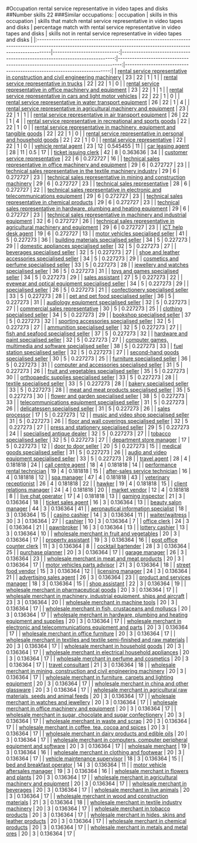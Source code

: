 #Occupation rental service representative in video tapes and disks
##Number skills 22
###Similar occupations:
| occupation                                                                                                                                                        |   skills in this occupation |   skills that match rental service representative in video tapes and disks |   percentage match with rental service representative in video tapes and disks |   skills not in rental service representative in video tapes and disks |
|:------------------------------------------------------------------------------------------------------------------------------------------------------------------|----------------------------:|---------------------------------------------------------------------------:|-------------------------------------------------------------------------------:|-----------------------------------------------------------------------:|
| [rental service representative in construction and civil engineering machinery](rental_service_representative_in_construction_and_civil_engineering_machinery.md) |                          23 |                                                                         22 |                                                                       1        |                                                                      1 |
| [rental service representative in trucks](rental_service_representative_in_trucks.md)                                                                             |                          22 |                                                                         22 |                                                                       1        |                                                                      0 |
| [rental service representative in office machinery and equipment](rental_service_representative_in_office_machinery_and_equipment.md)                             |                          23 |                                                                         22 |                                                                       1        |                                                                      1 |
| [rental service representative in cars and light motor vehicles](rental_service_representative_in_cars_and_light_motor_vehicles.md)                               |                          22 |                                                                         22 |                                                                       1        |                                                                      0 |
| [rental service representative in water transport equipment](rental_service_representative_in_water_transport_equipment.md)                                       |                          26 |                                                                         22 |                                                                       1        |                                                                      4 |
| [rental service representative in agricultural machinery and equipment](rental_service_representative_in_agricultural_machinery_and_equipment.md)                 |                          23 |                                                                         22 |                                                                       1        |                                                                      1 |
| [rental service representative in air transport equipment](rental_service_representative_in_air_transport_equipment.md)                                           |                          26 |                                                                         22 |                                                                       1        |                                                                      4 |
| [rental service representative in recreational and sports goods](rental_service_representative_in_recreational_and_sports_goods.md)                               |                          22 |                                                                         22 |                                                                       1        |                                                                      0 |
| [rental service representative in machinery, equipment and tangible goods](rental_service_representative_in_machinery,_equipment_and_tangible_goods.md)           |                          22 |                                                                         22 |                                                                       1        |                                                                      0 |
| [rental service representative in personal and household goods](rental_service_representative_in_personal_and_household_goods.md)                                 |                          22 |                                                                         22 |                                                                       1        |                                                                      0 |
| [rental service representative](rental_service_representative.md)                                                                                                 |                          22 |                                                                         22 |                                                                       1        |                                                                      0 |
| [vehicle rental agent](vehicle_rental_agent.md)                                                                                                                   |                          23 |                                                                         12 |                                                                       0.545455 |                                                                     11 |
| [car leasing agent](car_leasing_agent.md)                                                                                                                         |                          28 |                                                                         11 |                                                                       0.5      |                                                                     17 |
| [ticket issuing clerk](ticket_issuing_clerk.md)                                                                                                                   |                          42 |                                                                          8 |                                                                       0.363636 |                                                                     34 |
| [customer service representative](customer_service_representative.md)                                                                                             |                          22 |                                                                          6 |                                                                       0.272727 |                                                                     16 |
| [technical sales representative in office machinery and equipment](technical_sales_representative_in_office_machinery_and_equipment.md)                           |                          29 |                                                                          6 |                                                                       0.272727 |                                                                     23 |
| [technical sales representative in the textile machinery industry](technical_sales_representative_in_the_textile_machinery_industry.md)                           |                          29 |                                                                          6 |                                                                       0.272727 |                                                                     23 |
| [technical sales representative in mining and construction machinery](technical_sales_representative_in_mining_and_construction_machinery.md)                     |                          29 |                                                                          6 |                                                                       0.272727 |                                                                     23 |
| [technical sales representative](technical_sales_representative.md)                                                                                               |                          28 |                                                                          6 |                                                                       0.272727 |                                                                     22 |
| [technical sales representative in electronic and telecommunications equipment](technical_sales_representative_in_electronic_and_telecommunications_equipment.md) |                          29 |                                                                          6 |                                                                       0.272727 |                                                                     23 |
| [technical sales representative in chemical products](technical_sales_representative_in_chemical_products.md)                                                     |                          29 |                                                                          6 |                                                                       0.272727 |                                                                     23 |
| [technical sales representative in hardware, plumbing and heating equipment](technical_sales_representative_in_hardware,_plumbing_and_heating_equipment.md)       |                          29 |                                                                          6 |                                                                       0.272727 |                                                                     23 |
| [technical sales representative in machinery and industrial equipment](technical_sales_representative_in_machinery_and_industrial_equipment.md)                   |                          32 |                                                                          6 |                                                                       0.272727 |                                                                     26 |
| [technical sales representative in agricultural machinery and equipment](technical_sales_representative_in_agricultural_machinery_and_equipment.md)               |                          29 |                                                                          6 |                                                                       0.272727 |                                                                     23 |
| [ICT help desk agent](ICT_help_desk_agent.md)                                                                                                                     |                          19 |                                                                          6 |                                                                       0.272727 |                                                                     13 |
| [motor vehicles specialised seller](motor_vehicles_specialised_seller.md)                                                                                         |                          41 |                                                                          5 |                                                                       0.227273 |                                                                     36 |
| [building materials specialised seller](building_materials_specialised_seller.md)                                                                                 |                          34 |                                                                          5 |                                                                       0.227273 |                                                                     29 |
| [domestic appliances specialised seller](domestic_appliances_specialised_seller.md)                                                                               |                          32 |                                                                          5 |                                                                       0.227273 |                                                                     27 |
| [beverages specialised seller](beverages_specialised_seller.md)                                                                                                   |                          32 |                                                                          5 |                                                                       0.227273 |                                                                     27 |
| [shoe and leather accessories specialised seller](shoe_and_leather_accessories_specialised_seller.md)                                                             |                          34 |                                                                          5 |                                                                       0.227273 |                                                                     29 |
| [cosmetics and perfume specialised seller](cosmetics_and_perfume_specialised_seller.md)                                                                           |                          33 |                                                                          5 |                                                                       0.227273 |                                                                     28 |
| [jewellery and watches specialised seller](jewellery_and_watches_specialised_seller.md)                                                                           |                          36 |                                                                          5 |                                                                       0.227273 |                                                                     31 |
| [toys and games specialised seller](toys_and_games_specialised_seller.md)                                                                                         |                          34 |                                                                          5 |                                                                       0.227273 |                                                                     29 |
| [sales assistant](sales_assistant.md)                                                                                                                             |                          27 |                                                                          5 |                                                                       0.227273 |                                                                     22 |
| [eyewear and optical equipment specialised seller](eyewear_and_optical_equipment_specialised_seller.md)                                                           |                          34 |                                                                          5 |                                                                       0.227273 |                                                                     29 |
| [specialised seller](specialised_seller.md)                                                                                                                       |                          26 |                                                                          5 |                                                                       0.227273 |                                                                     21 |
| [confectionery specialised seller](confectionery_specialised_seller.md)                                                                                           |                          33 |                                                                          5 |                                                                       0.227273 |                                                                     28 |
| [pet and pet food specialised seller](pet_and_pet_food_specialised_seller.md)                                                                                     |                          36 |                                                                          5 |                                                                       0.227273 |                                                                     31 |
| [audiology equipment specialised seller](audiology_equipment_specialised_seller.md)                                                                               |                          32 |                                                                          5 |                                                                       0.227273 |                                                                     27 |
| [commercial sales representative](commercial_sales_representative.md)                                                                                             |                          30 |                                                                          5 |                                                                       0.227273 |                                                                     25 |
| [clothing specialised seller](clothing_specialised_seller.md)                                                                                                     |                          34 |                                                                          5 |                                                                       0.227273 |                                                                     29 |
| [bookshop specialised seller](bookshop_specialised_seller.md)                                                                                                     |                          37 |                                                                          5 |                                                                       0.227273 |                                                                     32 |
| [sporting accessories specialised seller](sporting_accessories_specialised_seller.md)                                                                             |                          32 |                                                                          5 |                                                                       0.227273 |                                                                     27 |
| [ammunition specialised seller](ammunition_specialised_seller.md)                                                                                                 |                          32 |                                                                          5 |                                                                       0.227273 |                                                                     27 |
| [fish and seafood specialised seller](fish_and_seafood_specialised_seller.md)                                                                                     |                          37 |                                                                          5 |                                                                       0.227273 |                                                                     32 |
| [hardware and paint specialised seller](hardware_and_paint_specialised_seller.md)                                                                                 |                          32 |                                                                          5 |                                                                       0.227273 |                                                                     27 |
| [computer games, multimedia and software specialised seller](computer_games,_multimedia_and_software_specialised_seller.md)                                       |                          38 |                                                                          5 |                                                                       0.227273 |                                                                     33 |
| [fuel station specialised seller](fuel_station_specialised_seller.md)                                                                                             |                          32 |                                                                          5 |                                                                       0.227273 |                                                                     27 |
| [second-hand goods specialised seller](second-hand_goods_specialised_seller.md)                                                                                   |                          30 |                                                                          5 |                                                                       0.227273 |                                                                     25 |
| [furniture specialised seller](furniture_specialised_seller.md)                                                                                                   |                          36 |                                                                          5 |                                                                       0.227273 |                                                                     31 |
| [computer and accessories specialised seller](computer_and_accessories_specialised_seller.md)                                                                     |                          31 |                                                                          5 |                                                                       0.227273 |                                                                     26 |
| [fruit and vegetables specialised seller](fruit_and_vegetables_specialised_seller.md)                                                                             |                          35 |                                                                          5 |                                                                       0.227273 |                                                                     30 |
| [orthopaedic supplies specialised seller](orthopaedic_supplies_specialised_seller.md)                                                                             |                          33 |                                                                          5 |                                                                       0.227273 |                                                                     28 |
| [textile specialised seller](textile_specialised_seller.md)                                                                                                       |                          33 |                                                                          5 |                                                                       0.227273 |                                                                     28 |
| [bakery specialised seller](bakery_specialised_seller.md)                                                                                                         |                          33 |                                                                          5 |                                                                       0.227273 |                                                                     28 |
| [meat and meat products specialised seller](meat_and_meat_products_specialised_seller.md)                                                                         |                          35 |                                                                          5 |                                                                       0.227273 |                                                                     30 |
| [flower and garden specialised seller](flower_and_garden_specialised_seller.md)                                                                                   |                          38 |                                                                          5 |                                                                       0.227273 |                                                                     33 |
| [telecommunications equipment specialised seller](telecommunications_equipment_specialised_seller.md)                                                             |                          31 |                                                                          5 |                                                                       0.227273 |                                                                     26 |
| [delicatessen specialised seller](delicatessen_specialised_seller.md)                                                                                             |                          31 |                                                                          5 |                                                                       0.227273 |                                                                     26 |
| [sales processor](sales_processor.md)                                                                                                                             |                          17 |                                                                          5 |                                                                       0.227273 |                                                                     12 |
| [music and video shop specialised seller](music_and_video_shop_specialised_seller.md)                                                                             |                          31 |                                                                          5 |                                                                       0.227273 |                                                                     26 |
| [floor and wall coverings specialised seller](floor_and_wall_coverings_specialised_seller.md)                                                                     |                          32 |                                                                          5 |                                                                       0.227273 |                                                                     27 |
| [press and stationery specialised seller](press_and_stationery_specialised_seller.md)                                                                             |                          29 |                                                                          5 |                                                                       0.227273 |                                                                     24 |
| [specialised antique dealer](specialised_antique_dealer.md)                                                                                                       |                          32 |                                                                          5 |                                                                       0.227273 |                                                                     27 |
| [tobacco specialised seller](tobacco_specialised_seller.md)                                                                                                       |                          32 |                                                                          5 |                                                                       0.227273 |                                                                     27 |
| [department store manager](department_store_manager.md)                                                                                                           |                          17 |                                                                          5 |                                                                       0.227273 |                                                                     12 |
| [door to door seller](door_to_door_seller.md)                                                                                                                     |                          20 |                                                                          5 |                                                                       0.227273 |                                                                     15 |
| [medical goods specialised seller](medical_goods_specialised_seller.md)                                                                                           |                          31 |                                                                          5 |                                                                       0.227273 |                                                                     26 |
| [audio and video equipment specialised seller](audio_and_video_equipment_specialised_seller.md)                                                                   |                          33 |                                                                          5 |                                                                       0.227273 |                                                                     28 |
| [travel agent](travel_agent.md)                                                                                                                                   |                          28 |                                                                          4 |                                                                       0.181818 |                                                                     24 |
| [call centre agent](call_centre_agent.md)                                                                                                                         |                          18 |                                                                          4 |                                                                       0.181818 |                                                                     14 |
| [performance rental technician](performance_rental_technician.md)                                                                                                 |                          19 |                                                                          4 |                                                                       0.181818 |                                                                     15 |
| [after-sales service technician](after-sales_service_technician.md)                                                                                               |                          16 |                                                                          4 |                                                                       0.181818 |                                                                     12 |
| [spa manager](spa_manager.md)                                                                                                                                     |                          47 |                                                                          4 |                                                                       0.181818 |                                                                     43 |
| [veterinary receptionist](veterinary_receptionist.md)                                                                                                             |                          26 |                                                                          4 |                                                                       0.181818 |                                                                     22 |
| [hawker](hawker.md)                                                                                                                                               |                          19 |                                                                          4 |                                                                       0.181818 |                                                                     15 |
| [client relations manager](client_relations_manager.md)                                                                                                           |                          24 |                                                                          4 |                                                                       0.181818 |                                                                     20 |
| [market vendor](market_vendor.md)                                                                                                                                 |                          12 |                                                                          4 |                                                                       0.181818 |                                                                      8 |
| [live chat operator](live_chat_operator.md)                                                                                                                       |                          17 |                                                                          4 |                                                                       0.181818 |                                                                     13 |
| [gaming inspector](gaming_inspector.md)                                                                                                                           |                          21 |                                                                          3 |                                                                       0.136364 |                                                                     18 |
| [ticket sales agent](ticket_sales_agent.md)                                                                                                                       |                          16 |                                                                          3 |                                                                       0.136364 |                                                                     13 |
| [beauty salon manager](beauty_salon_manager.md)                                                                                                                   |                          44 |                                                                          3 |                                                                       0.136364 |                                                                     41 |
| [aeronautical information specialist](aeronautical_information_specialist.md)                                                                                     |                          18 |                                                                          3 |                                                                       0.136364 |                                                                     15 |
| [casino cashier](casino_cashier.md)                                                                                                                               |                          14 |                                                                          3 |                                                                       0.136364 |                                                                     11 |
| [waiter/waitress](waiter-waitress.md)                                                                                                                             |                          30 |                                                                          3 |                                                                       0.136364 |                                                                     27 |
| [cashier](cashier.md)                                                                                                                                             |                          10 |                                                                          3 |                                                                       0.136364 |                                                                      7 |
| [office clerk](office_clerk.md)                                                                                                                                   |                          24 |                                                                          3 |                                                                       0.136364 |                                                                     21 |
| [pawnbroker](pawnbroker.md)                                                                                                                                       |                          16 |                                                                          3 |                                                                       0.136364 |                                                                     13 |
| [lottery cashier](lottery_cashier.md)                                                                                                                             |                          13 |                                                                          3 |                                                                       0.136364 |                                                                     10 |
| [wholesale merchant in fruit and vegetables](wholesale_merchant_in_fruit_and_vegetables.md)                                                                       |                          20 |                                                                          3 |                                                                       0.136364 |                                                                     17 |
| [property assistant](property_assistant.md)                                                                                                                       |                          19 |                                                                          3 |                                                                       0.136364 |                                                                     16 |
| [post office counter clerk](post_office_counter_clerk.md)                                                                                                         |                          11 |                                                                          3 |                                                                       0.136364 |                                                                      8 |
| [cocktail bartender](cocktail_bartender.md)                                                                                                                       |                          28 |                                                                          3 |                                                                       0.136364 |                                                                     25 |
| [purchase planner](purchase_planner.md)                                                                                                                           |                          20 |                                                                          3 |                                                                       0.136364 |                                                                     17 |
| [garage manager](garage_manager.md)                                                                                                                               |                          26 |                                                                          3 |                                                                       0.136364 |                                                                     23 |
| [wholesale merchant in meat and meat products](wholesale_merchant_in_meat_and_meat_products.md)                                                                   |                          20 |                                                                          3 |                                                                       0.136364 |                                                                     17 |
| [motor vehicles parts advisor](motor_vehicles_parts_advisor.md)                                                                                                   |                          21 |                                                                          3 |                                                                       0.136364 |                                                                     18 |
| [street food vendor](street_food_vendor.md)                                                                                                                       |                          15 |                                                                          3 |                                                                       0.136364 |                                                                     12 |
| [licensing manager](licensing_manager.md)                                                                                                                         |                          24 |                                                                          3 |                                                                       0.136364 |                                                                     21 |
| [advertising sales agent](advertising_sales_agent.md)                                                                                                             |                          26 |                                                                          3 |                                                                       0.136364 |                                                                     23 |
| [product and services manager](product_and_services_manager.md)                                                                                                   |                          18 |                                                                          3 |                                                                       0.136364 |                                                                     15 |
| [shop assistant](shop_assistant.md)                                                                                                                               |                          22 |                                                                          3 |                                                                       0.136364 |                                                                     19 |
| [wholesale merchant in pharmaceutical goods](wholesale_merchant_in_pharmaceutical_goods.md)                                                                       |                          20 |                                                                          3 |                                                                       0.136364 |                                                                     17 |
| [wholesale merchant in machinery, industrial equipment, ships and aircraft](wholesale_merchant_in_machinery,_industrial_equipment,_ships_and_aircraft.md)         |                          23 |                                                                          3 |                                                                       0.136364 |                                                                     20 |
| [wholesale merchant in machine tools](wholesale_merchant_in_machine_tools.md)                                                                                     |                          20 |                                                                          3 |                                                                       0.136364 |                                                                     17 |
| [wholesale merchant in fish, crustaceans and molluscs](wholesale_merchant_in_fish,_crustaceans_and_molluscs.md)                                                   |                          20 |                                                                          3 |                                                                       0.136364 |                                                                     17 |
| [wholesale merchant in hardware, plumbing and heating equipment and supplies](wholesale_merchant_in_hardware,_plumbing_and_heating_equipment_and_supplies.md)     |                          20 |                                                                          3 |                                                                       0.136364 |                                                                     17 |
| [wholesale merchant in electronic and telecommunications equipment and parts](wholesale_merchant_in_electronic_and_telecommunications_equipment_and_parts.md)     |                          20 |                                                                          3 |                                                                       0.136364 |                                                                     17 |
| [wholesale merchant in office furniture](wholesale_merchant_in_office_furniture.md)                                                                               |                          20 |                                                                          3 |                                                                       0.136364 |                                                                     17 |
| [wholesale merchant in textiles and textile semi-finished and raw materials](wholesale_merchant_in_textiles_and_textile_semi-finished_and_raw_materials.md)       |                          20 |                                                                          3 |                                                                       0.136364 |                                                                     17 |
| [wholesale merchant in household goods](wholesale_merchant_in_household_goods.md)                                                                                 |                          20 |                                                                          3 |                                                                       0.136364 |                                                                     17 |
| [wholesale merchant in electrical household appliances](wholesale_merchant_in_electrical_household_appliances.md)                                                 |                          20 |                                                                          3 |                                                                       0.136364 |                                                                     17 |
| [wholesale merchant in perfume and cosmetics](wholesale_merchant_in_perfume_and_cosmetics.md)                                                                     |                          20 |                                                                          3 |                                                                       0.136364 |                                                                     17 |
| [travel consultant](travel_consultant.md)                                                                                                                         |                          21 |                                                                          3 |                                                                       0.136364 |                                                                     18 |
| [wholesale merchant in mining, construction and civil engineering machinery](wholesale_merchant_in_mining,_construction_and_civil_engineering_machinery.md)       |                          20 |                                                                          3 |                                                                       0.136364 |                                                                     17 |
| [wholesale merchant in furniture, carpets and lighting equipment](wholesale_merchant_in_furniture,_carpets_and_lighting_equipment.md)                             |                          20 |                                                                          3 |                                                                       0.136364 |                                                                     17 |
| [wholesale merchant in china and other glassware](wholesale_merchant_in_china_and_other_glassware.md)                                                             |                          20 |                                                                          3 |                                                                       0.136364 |                                                                     17 |
| [wholesale merchant in agricultural raw materials, seeds and animal feeds](wholesale_merchant_in_agricultural_raw_materials,_seeds_and_animal_feeds.md)           |                          20 |                                                                          3 |                                                                       0.136364 |                                                                     17 |
| [wholesale merchant in watches and jewellery](wholesale_merchant_in_watches_and_jewellery.md)                                                                     |                          20 |                                                                          3 |                                                                       0.136364 |                                                                     17 |
| [wholesale merchant in office machinery and equipment](wholesale_merchant_in_office_machinery_and_equipment.md)                                                   |                          20 |                                                                          3 |                                                                       0.136364 |                                                                     17 |
| [wholesale merchant in sugar, chocolate and sugar confectionery](wholesale_merchant_in_sugar,_chocolate_and_sugar_confectionery.md)                               |                          20 |                                                                          3 |                                                                       0.136364 |                                                                     17 |
| [wholesale merchant in waste and scrap](wholesale_merchant_in_waste_and_scrap.md)                                                                                 |                          20 |                                                                          3 |                                                                       0.136364 |                                                                     17 |
| [wholesale merchant in coffee, tea, cocoa and spices](wholesale_merchant_in_coffee,_tea,_cocoa_and_spices.md)                                                     |                          20 |                                                                          3 |                                                                       0.136364 |                                                                     17 |
| [wholesale merchant in dairy products and edible oils](wholesale_merchant_in_dairy_products_and_edible_oils.md)                                                   |                          20 |                                                                          3 |                                                                       0.136364 |                                                                     17 |
| [wholesale merchant in computers, computer peripheral equipment and software](wholesale_merchant_in_computers,_computer_peripheral_equipment_and_software.md)     |                          20 |                                                                          3 |                                                                       0.136364 |                                                                     17 |
| [wholesale merchant](wholesale_merchant.md)                                                                                                                       |                          19 |                                                                          3 |                                                                       0.136364 |                                                                     16 |
| [wholesale merchant in clothing and footwear](wholesale_merchant_in_clothing_and_footwear.md)                                                                     |                          20 |                                                                          3 |                                                                       0.136364 |                                                                     17 |
| [vehicle maintenance supervisor](vehicle_maintenance_supervisor.md)                                                                                               |                          18 |                                                                          3 |                                                                       0.136364 |                                                                     15 |
| [bed and breakfast operator](bed_and_breakfast_operator.md)                                                                                                       |                          14 |                                                                          3 |                                                                       0.136364 |                                                                     11 |
| [motor vehicle aftersales manager](motor_vehicle_aftersales_manager.md)                                                                                           |                          19 |                                                                          3 |                                                                       0.136364 |                                                                     16 |
| [wholesale merchant in flowers and plants](wholesale_merchant_in_flowers_and_plants.md)                                                                           |                          20 |                                                                          3 |                                                                       0.136364 |                                                                     17 |
| [wholesale merchant in agricultural machinery and equipment](wholesale_merchant_in_agricultural_machinery_and_equipment.md)                                       |                          20 |                                                                          3 |                                                                       0.136364 |                                                                     17 |
| [wholesale merchant in beverages](wholesale_merchant_in_beverages.md)                                                                                             |                          20 |                                                                          3 |                                                                       0.136364 |                                                                     17 |
| [wholesale merchant in live animals](wholesale_merchant_in_live_animals.md)                                                                                       |                          20 |                                                                          3 |                                                                       0.136364 |                                                                     17 |
| [wholesale merchant in wood and construction materials](wholesale_merchant_in_wood_and_construction_materials.md)                                                 |                          21 |                                                                          3 |                                                                       0.136364 |                                                                     18 |
| [wholesale merchant in textile industry machinery](wholesale_merchant_in_textile_industry_machinery.md)                                                           |                          20 |                                                                          3 |                                                                       0.136364 |                                                                     17 |
| [wholesale merchant in tobacco products](wholesale_merchant_in_tobacco_products.md)                                                                               |                          20 |                                                                          3 |                                                                       0.136364 |                                                                     17 |
| [wholesale merchant in hides, skins and leather products](wholesale_merchant_in_hides,_skins_and_leather_products.md)                                             |                          20 |                                                                          3 |                                                                       0.136364 |                                                                     17 |
| [wholesale merchant in chemical products](wholesale_merchant_in_chemical_products.md)                                                                             |                          20 |                                                                          3 |                                                                       0.136364 |                                                                     17 |
| [wholesale merchant in metals and metal ores](wholesale_merchant_in_metals_and_metal_ores.md)                                                                     |                          20 |                                                                          3 |                                                                       0.136364 |                                                                     17 |
